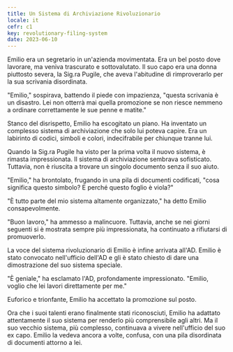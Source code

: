 ```yaml
---
title: Un Sistema di Archiviazione Rivoluzionario
locale: it
cefr: c1
key: revolutionary-filing-system
date: 2023-06-10
---
```


Emilio era un segretario in un'azienda movimentata. Era un bel posto dove lavorare, ma veniva trascurato e sottovalutato. Il suo capo era una donna piuttosto severa, la Sig.ra Pugile, che aveva l'abitudine di rimproverarlo per la sua scrivania disordinata.

"Emilio," sospirava, battendo il piede con impazienza, "questa scrivania è un disastro. Lei non otterrà mai quella promozione se non riesce nemmeno a ordinare correttamente le sue penne e matite."

Stanco del disrispetto, Emilio ha escogitato un piano. Ha inventato un complesso sistema di archiviazione che solo lui poteva capire. Era un labirinto di codici, simboli e colori, indecifrabile per chiunque tranne lui.

Quando la Sig.ra Pugile ha visto per la prima volta il nuovo sistema, è rimasta impressionata. Il sistema di archiviazione sembrava sofisticato. Tuttavia, non è riuscita a trovare un singolo documento senza il suo aiuto.

"Emilio," ha brontolato, frugando in una pila di documenti codificati, "cosa significa questo simbolo? E perché questo foglio è viola?"

"È tutto parte del mio sistema altamente organizzato," ha detto Emilio consapevolmente.

"Buon lavoro," ha ammesso a malincuore. Tuttavia, anche se nei giorni seguenti si è mostrata sempre più impressionata, ha continuato a rifiutarsi di promuoverlo.

La voce del sistema rivoluzionario di Emilio è infine arrivata all'AD. Emilio è stato convocato nell'ufficio dell'AD e gli è stato chiesto di dare una dimostrazione del suo sistema speciale.

"È geniale," ha esclamato l'AD, profondamente impressionato. "Emilio, voglio che lei lavori direttamente per me."

Euforico e trionfante, Emilio ha accettato la promozione sul posto.

Ora che i suoi talenti erano finalmente stati riconosciuti, Emilio ha adattato attentamente il suo sistema per renderlo più comprensibile agli altri. Ma il suo vecchio sistema, più complesso, continuava a vivere nell'ufficio del suo ex capo. Emilio la vedeva ancora a volte, confusa, con una pila disordinata di documenti attorno a lei.